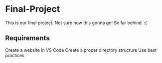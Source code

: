 # Final-Project
This is our final project.
Not sure how this gonna go!  So far behind. :(

## Requirements
Create a website in VS Code
Create a proper directory structure
Use best practices

